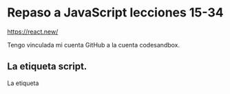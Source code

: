 # Repaso a JavaScript lecciones 15-34

https://react.new/

Tengo vinculada mi cuenta GitHub a la cuenta codesandbox.

## La etiqueta script.

La etiqueta <script> en HTML se utiliza para incrustar o enlazar scripts de cliente, como JavaScript, dentro de una página web. Nosotros la usaremos para los segundo.
```
<script src="mi-script.js"></script>
```
